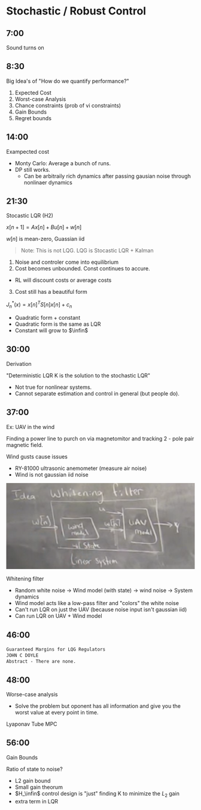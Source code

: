 # Stochastic / Robust Control

## 7:00

Sound turns on

## 8:30

Big Idea's of "How do we quantify performance?"

1. Expected Cost
2. Worst-case Analysis
3. Chance constraints (prob of vi constraints)
4. Gain Bounds
5. Regret bounds

## 14:00

Exampected cost
- Monty Carlo: Average a bunch of runs.
- DP still works.
    - Can be arbitraily rich dynamics after passing gausian noise through nonlinaer dynamics

## 21:30 

Stocastic LQR (H2)

$x[n+1]=Ax[n]+Bu[n]+w[n]$

$w[n]$ is mean-zero, Guassian iid

> Note: This is not LQG. LQG is Stocastic LQR + Kalman

1. Noise and controler come into equilibrium
2. Cost becomes unbounded. Const continues to accure.
- RL will discount costs or average costs
3. Cost still has a beautiful form

$J^*_n(x)=x[n]^TS[n]x[n]+c_n$
- Quadratic form + constant
- Quadratic form is the same as LQR
- Constant will grow to $\infin$

## 30:00 

Derivation

"Deterministic LQR K is the solution to the stochastic LQR"
- Not true for nonlinear systems.
- Cannot separate estimation and control in general (but people do).

## 37:00

Ex: UAV in the wind

Finding a power line to purch on via magnetomitor and tracking 2 - pole pair magnetic field.

Wind gusts cause issues
- RY-81000 ultrasonic anemometer (measure air noise)
- Wind is not gaussian iid noise

![stocastic-lqr](images/stochastic-LQR.png)


Whitening filter
- Random white noise -> Wind model (with state) -> wind noise -> System dynamics
- Wind model acts like a low-pass filter and "colors" the white noise
- Can't run LQR on just the UAV (because noise input isn't gaussian iid)
- Can run LQR on UAV + Wind model

## 46:00

>
    Guaranteed Margins for LQG Regulators
    JOHN C DOYLE
    Abstract - There are none.

## 48:00

Worse-case analysis

- Solve the problem but oponent has all information and give you the worst value at every point in time.

Lyaponav
Tube MPC

## 56:00

Gain Bounds

Ratio of state to noise?
- L2 gain bound
- Small gain theorum
- $H_\infin$ control design is "just" finding K to minimize the $L_2$ gain
- extra term in LQR